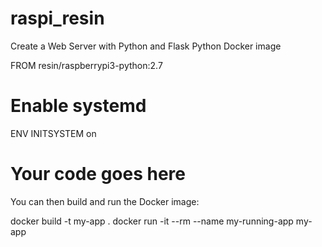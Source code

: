 # raspi_resin

Create a Web Server with Python and Flask
Python Docker image

FROM resin/raspberrypi3-python:2.7
# Enable systemd
ENV INITSYSTEM on
# Your code goes here

You can then build and run the Docker image:

docker build -t my-app .
docker run -it --rm --name my-running-app my-app


